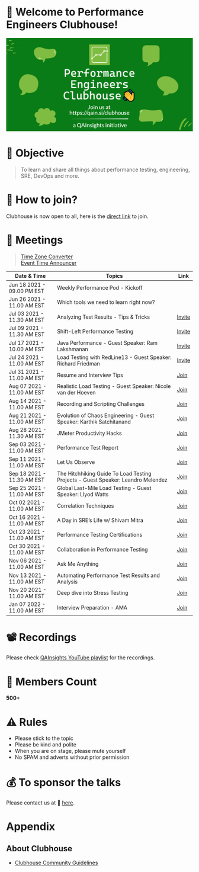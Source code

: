 # 👋 Welcome to Performance Engineers Clubhouse!

<p align="center">
    <img src="./resources/banner.jpeg" alt="alternate text">
</p>

# 🎯 Objective

> To learn and share all things about performance testing, engineering, SRE, DevOps and more.

# 🤝 How to join?

Clubhouse is now open to all, here is the [direct link](https://www.clubhouse.com/club/performance-engineers) to join.

# 📲 Meetings

> [Time Zone Converter](https://www.worldtimebuddy.com)  
> [Event Time Announcer](https://www.timeanddate.com/worldclock/fixedtime.html?msg=Performance+Engineers+Clubhouse+Meet&iso=20210904T11&p1=414&ah=1&am=30)

|Date & Time | Topics | Link |
|--|--|--|
| Jun 18 2021 - 09.00 PM EST | Weekly Performance Pod - Kickoff | |
| Jun 26 2021 - 11.00 AM EST | Which tools we need to learn right now? | |
| Jul 03 2021 - 11.30 AM EST | Analyzing Test Results - Tips & Tricks | [Invite](https://www.clubhouse.com/event/P9K7NgLA) |
| Jul 09 2021 - 11.30 AM EST | Shift-Left Performance Testing  | [Invite](https://www.clubhouse.com/join/performance-engineers/dUkV1zI0/MRDp8LVE) |
| Jul 17 2021 - 10.00 AM EST | Java Performance - Guest Speaker: Ram Lakshmanan  | [Invite](https://www.clubhouse.com/join/performance-engineers/rPsHTge0/xB0Kj016) |
| Jul 24 2021 - 11.00 AM EST | Load Testing with RedLine13 - Guest Speaker: Richard Friedman  | [Invite](https://www.clubhouse.com/event/xp1v57rj) |
| Jul 31 2021 - 11.00 AM EST | Resume and Interview Tips  | [Join](https://www.clubhouse.com/join/performance-engineers/hHzngkSY/xlj3E19L) |
| Aug 07 2021 - 11.00 AM EST | Realistic Load Testing - Guest Speaker: Nicole van der Hoeven  | [Join](https://www.clubhouse.com/join/performance-engineers/guivekjO/m2j1DzDq) |
| Aug 14 2021 - 11.00 AM EST | Recording and Scripting Challenges  | [Join](https://www.clubhouse.com/join/performance-engineers/H10OB0zQ/PY4Y3AdO) |
| Aug 21 2021 - 11.00 AM EST | Evolution of Chaos Engineering - Guest Speaker: Karthik Satchitanand  | [Join](https://www.clubhouse.com/join/performance-engineers/mVMWveXd/xpXlkNLq) |
| Aug 28 2021 - 11.30 AM EST | JMeter Productivity Hacks  | [Join](https://www.clubhouse.com/join/performance-engineers/hJoe3lox/myw40NBe) |
| Sep 03 2021 - 11.00 AM EST | Performance Test Report  | [Join](https://www.clubhouse.com/join/performance-engineers/utGzTx9E/xpXWZ79L) |
| Sep 11 2021 - 11.00 AM EST | Let Us Observe  | [Join](https://www.clubhouse.com/join/performance-engineers/RFkjwB6z/mgjA8L2M) |
| Sep 18 2021 - 11.30 AM EST | The Hitchhiking Guide To Load Testing Projects - Guest Speaker: Leandro Melendez  | [Join](https://www.clubhouse.com/join/performance-engineers/wPfHP4tv/m3Yn8oRk) |
| Sep 25 2021 - 11.00 AM EST | Global Last-Mile Load Testing - Guest Speaker: Llyod Watts  | [Join](https://www.clubhouse.com/join/performance-engineers/nFYKMqmr/xVKOO1J0) |
| Oct 02 2021 - 11.00 AM EST | Correlation Techniques  | [Join](https://www.clubhouse.com/join/performance-engineers/igWLec05/PD9knNYo) |
| Oct 16 2021 - 11.00 AM EST | A Day in SRE’s Life w/ Shivam Mitra | [Join](https://www.clubhouse.com/join/performance-engineers/F9OteAPu/mgnywAK2) |
| Oct 23 2021 - 11.00 AM EST | Performance Testing Certifications | [Join](https://www.clubhouse.com/event/MEA3JA0p) |
| Oct 30 2021 - 11.00 AM EST | Collaboration in Performance Testing | [Join](https://www.clubhouse.com/event/mJo5Xdan) |
| Nov 06 2021 - 11.00 AM EST | Ask Me Anything | [Join](#) |
| Nov 13 2021 - 11.00 AM EST | Automating Performance Test Results and Analysis | [Join](https://www.clubhouse.com/event/MdAdn967) |
| Nov 20 2021 - 11.00 AM EST | Deep dive into Stress Testing | [Join](https://www.clubhouse.com/event/mWV7o00Y) |
| Jan 07 2022 - 11.00 AM EST | Interview Preparation - AMA | [Join](https://www.clubhouse.com/room/xjYj7E4k) |


# 📽 Recordings

Please check [QAInsights YouTube playlist](https://youtube.com/playlist?list=PLJ9A48W0kpRJeKrDiNyFpUUlazU_aiPWM) for the recordings.

# 👥 Members Count

**500+**

# ⚠ Rules

* Please stick to the topic
* Please be kind and polite
* When you are on stage, please mute yourself
* No SPAM and adverts without prior permission

# 💰 To sponsor the talks

Please contact us at 📩 [here](mailto:contact@qainsights.com).

# Appendix

## About Clubhouse

* [Clubhouse Community Guidelines](https://www.notion.so/Community-Guidelines-461a6860abda41649e17c34dc1dd4b5f)
